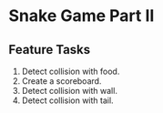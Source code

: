 # Snake Game Part II

## Feature Tasks
1. Detect collision with food.
1. Create a scoreboard. 
1. Detect collision with wall.
1. Detect collision with tail. 